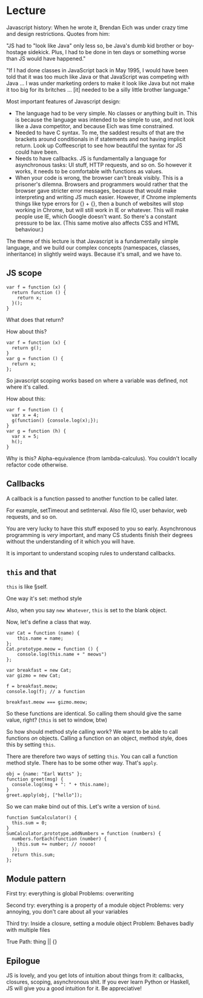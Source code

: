 # Lecture

Javascript history: When he wrote it, Brendan Eich was under crazy time and design restrictions. Quotes from him:

"JS had to "look like Java" only less so, be Java's dumb kid brother or boy-hostage sidekick. Plus, I had to be done in ten days or something worse than JS would have happened."

"If I had done classes in JavaScript back in May 1995, I would have been told that it was too much like Java or that JavaScript was competing with Java … I was under marketing orders to make it look like Java but not make it too big for its britches … [it] needed to be a silly little brother language."

Most important features of Javascript design:
- The language had to be very simple. No classes or anything built in. This is because the language was intended to be simple to use, and not look like a Java competitor, and because Eich was time constrained.
- Needed to have C syntax. To me, the saddest results of that are the brackets around conditionals in if statements and not having implicit return. Look up Coffeescript to see how beautiful the syntax for JS could have been.
- Needs to have callbacks. JS is fundamentally a language for asynchronous tasks: UI stuff, HTTP requests, and so on. So however it works, it needs to be comfortable with functions as values.
- When your code is wrong, the browser can't break visibly. This is a prisoner's dilemna. Browsers and programmers would rather that the browser gave stricter error messages, because that would make interpreting and writing JS much easier. However, if Chrome implements things like type errors for {} + {}, then a bunch of websites will stop working in Chrome, but will still work in IE or whatever. This will make people use IE, which Google doesn't want. So there's a constant pressure to be lax. (This same motive also affects CSS and HTML behaviour.)

The theme of this lecture is that Javascript is a fundamentally simple language, and we build our complex concepts (namespaces, classes, inheritance) in slightly weird ways. Because it's small, and we have to.

## JS scope

	var f = function (x) {
	  return function () {
	    return x;
	  }();
	}

What does that return?

How about this?

	var f = function (x) {
	  return g();
	}
	var g = function () {
	  return x;
	};

So javascript scoping works based on where a variable was defined, not where it's called.

How about this:

	var f = function () {
	  var x = 4;
	  g(function() {console.log(x);});
	}
	var g = function (h) {
	  var x = 5;
	  h();
	}

Why is this? Alpha-equivalence (from lambda-calculus). You couldn't locally refactor code otherwise.

## Callbacks
A callback is a function passed to another function to be called later.

For example, setTimeout and setInterval. Also file IO, user behavior, web requests, and so on.

You are very lucky to have this stuff exposed to you so early. Asynchronous programming is *very* important, and many CS students finish their degrees without the understanding of it which you will have.

It is important to understand scoping rules to understand callbacks.

## `this` and that

`this` is like §self.

One way it's set: method style

Also, when you say `new Whatever`, `this` is set to the blank object.

Now, let's define a class that way.

	var Cat = function (name) {
		this.name = name;
	};
	Cat.prototype.meow = function () {
		console.log(this.name + " meows")
	};
	
	var breakfast = new Cat;
	var gizmo = new Cat;
	
	f = breakfast.meow;
	console.log(f); // a function
	
	breakfast.meow === gizmo.meow;

So these functions are identical. So calling them should give the same value, right? (`this` is set to window, btw)

So how should method style calling work? We want to be able to call functions *on* objects. Calling a function on an object, method style, does this by setting `this`.

There are therefore two ways of setting `this`. You can call a function method style. There has to be some other way. That's `apply`.

	obj = {name: "Earl Watts" };
	function greet(msg) {
	  console.log(msg + ": " + this.name);
	}
	greet.apply(obj, ["hello"]);

So we can make bind out of this. Let's write a version of `bind`.

	function SumCalculator() {
	  this.sum = 0;
	}
	SumCalculator.prototype.addNumbers = function (numbers) {
	  numbers.forEach(function (number) {
	    this.sum += number; // noooo!
	  });
	  return this.sum;
	};

## Module pattern

First try: everything is global
Problems: overwriting

Second try: everything is a property of a module object
Problems: very annoying, you don't care about all your variables

Third try: Inside a closure, setting a module object
Problem: Behaves badly with multiple files

True Path: thing || {}

## Epilogue

JS is lovely, and you get lots of intuition about things from it: callbacks, closures, scoping, asynchronous shit. If you ever learn Python or Haskell, JS will give you a good intuition for it. Be appreciative!
